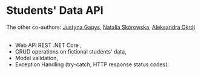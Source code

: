 # Students' Data API
The other co-authors: [Justyna Gapys](https://github.com/justynagapys), [Natalia Skórowska](https://github.com/NataliaSkorowska), [Aleksandra Okrój](https://github.com/aleksandraokroj)<br /><br />
- Web API REST .NET Core ,
- CRUD operations on fictional students' data, 
- Model validation,
- Exception Handling (try-catch, HTTP response status codes).
